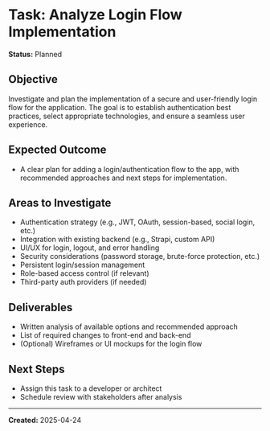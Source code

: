 # Task: Analyze Login Flow Implementation

**Status:** Planned

## Objective
Investigate and plan the implementation of a secure and user-friendly login flow for the application. The goal is to establish authentication best practices, select appropriate technologies, and ensure a seamless user experience.

## Expected Outcome
- A clear plan for adding a login/authentication flow to the app, with recommended approaches and next steps for implementation.

## Areas to Investigate
- Authentication strategy (e.g., JWT, OAuth, session-based, social login, etc.)
- Integration with existing backend (e.g., Strapi, custom API)
- UI/UX for login, logout, and error handling
- Security considerations (password storage, brute-force protection, etc.)
- Persistent login/session management
- Role-based access control (if relevant)
- Third-party auth providers (if needed)

## Deliverables
- Written analysis of available options and recommended approach
- List of required changes to front-end and back-end
- (Optional) Wireframes or UI mockups for the login flow

## Next Steps
- Assign this task to a developer or architect
- Schedule review with stakeholders after analysis

---

**Created:** 2025-04-24
